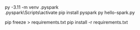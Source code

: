 

py -3.11 -m venv .pyspark  
.pyspark\Scripts\activate
pip install pyspark
py hello-spark.py 


pip freeze > requirements.txt
pip install -r requirements.txt